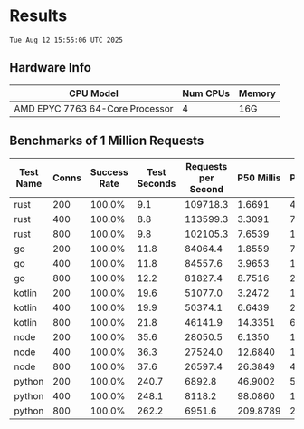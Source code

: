 # Results
`Tue Aug 12 15:55:06 UTC 2025`
## Hardware Info
| CPU Model | Num CPUs | Memory |
| --------- | -------- | ------ |
| AMD EPYC 7763 64-Core Processor | 4 | 16G |

## Benchmarks of 1 Million Requests
| Test Name | Conns | Success Rate | Test Seconds | Requests per Second | P50 Millis | P99 Millis | P99.9 Millis | API Memory MB | API CPU Time | API Threads |
| --------- | ----- | ------------ | ------------ | ------------------- | ---------- | ---------- | ------------ | ------------- | ------------ | ----------- |
| rust | 200 | 100.0% | 9.1 | 109718.3 | 1.6691 | 4.6810 | 6.2505 | 8.5 | 00:00:17 | 5 |
| rust | 400 | 100.0% | 8.8 | 113599.3 | 3.3091 | 7.8458 | 10.3995 | 12.9 | 00:00:17 | 5 |
| rust | 800 | 100.0% | 9.8 | 102105.3 | 7.6539 | 13.0445 | 22.0341 | 22.1 | 00:00:19 | 5 |
| go | 200 | 100.0% | 11.8 | 84064.4 | 1.8559 | 7.6800 | 10.7098 | 17.3 | 00:00:28 | 11 |
| go | 400 | 100.0% | 11.8 | 84557.6 | 3.9653 | 14.6088 | 20.2961 | 23.7 | 00:00:27 | 12 |
| go | 800 | 100.0% | 12.2 | 81827.4 | 8.7516 | 27.5457 | 41.3247 | 37.3 | 00:00:28 | 12 |
| kotlin | 200 | 100.0% | 19.6 | 51077.0 | 3.2472 | 14.5582 | 37.8633 | 336.6 | 00:01:00 | 135 |
| kotlin | 400 | 100.0% | 19.9 | 50374.1 | 6.6439 | 28.4355 | 72.5092 | 414.7 | 00:01:00 | 155 |
| kotlin | 800 | 100.0% | 21.8 | 46141.9 | 14.3351 | 64.1890 | 176.6976 | 409.9 | 00:01:06 | 155 |
| node | 200 | 100.0% | 35.6 | 28050.5 | 6.1350 | 10.7659 | 11.5393 | 113.1 | 00:00:36 | 7 |
| node | 400 | 100.0% | 36.3 | 27524.0 | 12.6840 | 19.7915 | 23.6617 | 144.5 | 00:00:36 | 7 |
| node | 800 | 100.0% | 37.6 | 26597.4 | 26.3849 | 42.1730 | 49.2002 | 154.8 | 00:00:38 | 7 |
| python | 200 | 100.0% | 240.7 | 6892.8 | 46.9002 | 54.3810 | 61.7982 | 32.8 | 00:04:00 | 1 |
| python | 400 | 100.0% | 248.1 | 8118.2 | 98.0860 | 112.6934 | 123.6606 | 35.0 | 00:04:08 | 1 |
| python | 800 | 100.0% | 262.2 | 6951.6 | 209.8789 | 239.8530 | 251.9662 | 41.2 | 00:04:22 | 1 |
